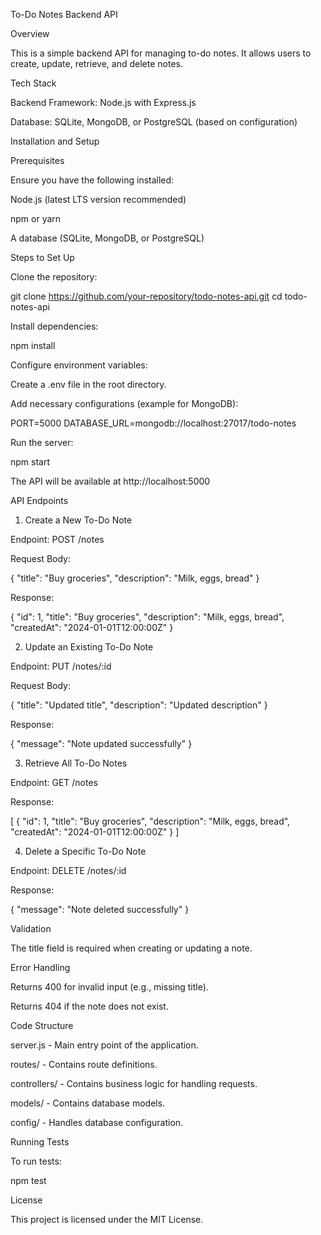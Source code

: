 To-Do Notes Backend API

Overview

This is a simple backend API for managing to-do notes. It allows users to create, update, retrieve, and delete notes.

Tech Stack

Backend Framework: Node.js with Express.js

Database: SQLite, MongoDB, or PostgreSQL (based on configuration)

Installation and Setup

Prerequisites

Ensure you have the following installed:

Node.js (latest LTS version recommended)

npm or yarn

A database (SQLite, MongoDB, or PostgreSQL)

Steps to Set Up

Clone the repository:

git clone https://github.com/your-repository/todo-notes-api.git
cd todo-notes-api

Install dependencies:

npm install

Configure environment variables:

Create a .env file in the root directory.

Add necessary configurations (example for MongoDB):

PORT=5000
DATABASE_URL=mongodb://localhost:27017/todo-notes

Run the server:

npm start

The API will be available at http://localhost:5000

API Endpoints

1. Create a New To-Do Note

Endpoint: POST /notes

Request Body:

{
  "title": "Buy groceries",
  "description": "Milk, eggs, bread"
}

Response:

{
  "id": 1,
  "title": "Buy groceries",
  "description": "Milk, eggs, bread",
  "createdAt": "2024-01-01T12:00:00Z"
}

2. Update an Existing To-Do Note

Endpoint: PUT /notes/:id

Request Body:

{
  "title": "Updated title",
  "description": "Updated description"
}

Response:

{
  "message": "Note updated successfully"
}

3. Retrieve All To-Do Notes

Endpoint: GET /notes

Response:

[
  {
    "id": 1,
    "title": "Buy groceries",
    "description": "Milk, eggs, bread",
    "createdAt": "2024-01-01T12:00:00Z"
  }
]

4. Delete a Specific To-Do Note

Endpoint: DELETE /notes/:id

Response:

{
  "message": "Note deleted successfully"
}

Validation

The title field is required when creating or updating a note.

Error Handling

Returns 400 for invalid input (e.g., missing title).

Returns 404 if the note does not exist.

Code Structure

server.js - Main entry point of the application.

routes/ - Contains route definitions.

controllers/ - Contains business logic for handling requests.

models/ - Contains database models.

config/ - Handles database configuration.

Running Tests

To run tests:

npm test

License

This project is licensed under the MIT License.

